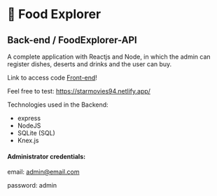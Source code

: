 # :fork_and_knife: Food Explorer
## Back-end / FoodExplorer-API
A complete application with Reactjs and Node, in which the admin can register dishes, deserts and drinks and the user can buy.

Link to access code [Front-end](https://github.com/rauleffting/foodexplorer)!

Feel free to test: https://starmovies94.netlify.app/

Technologies used in the Backend:
- express
- NodeJS
- SQLite (SQL)
- Knex.js

#### Administrator credentials:
email: admin@email.com

password: admin
